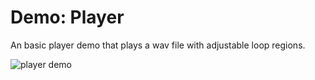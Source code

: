 # Demo: Player

An basic player demo that plays a wav file with adjustable loop regions.

![player demo](demo_player.png)
